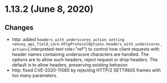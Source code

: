1.13.2 (June 8, 2020)
=====================

Changes
-------

-   http: added
    `headers_with_underscores_action setting <envoy_api_field_core.HttpProtocolOptions.headers_with_underscores_action>`{.interpreted-text
    role="ref"} to control how client requests with header names
    containing underscore characters are handled. The options are to
    allow such headers, reject request or drop headers. The default is
    to allow headers, preserving existing behavior.
-   http: fixed CVE-2020-11080 by rejecting HTTP/2 SETTINGS frames with
    too many parameters.
